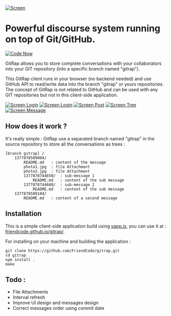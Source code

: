 [![Screen](https://raw.github.com/FriendCode/gitrap/master/ressources/images/logo.png)](https://raw.github.com/FriendCode/gitrap/master/ressources/images/logo.png)

Powerful discourse system running on top of Git/GitHub.
======

[![Code Now](https://friendco.de/widgets/image/codenow?url=https%3A%2F%2Fgithub.com%2FFriendCode%2Fgitrap.git)](https://friendco.de/widgets/url/codenow?url=https%3A%2F%2Fgithub.com%2FFriendCode%2Fgitrap.git)

GitRap allows you to store complete conversations with your collaborators into your GIT repository (into a specific branch named "gitrap").

This GitRap client runs in your browser (no backend needed) and use GitHub API to read/write data into the branch "gitrap" or yours repositories.
The concept of GitRap is not related to GitHub and can be used with any GIT repositories but not in this client-side application.

[![Screen Login](https://raw.github.com/FriendCode/gitrap/master/screens/login.png)](https://raw.github.com/FriendCode/gitrap/master/screens/login.png)
[![Screen Login](https://raw.github.com/FriendCode/gitrap/master/screens/start.png)](https://raw.github.com/FriendCode/gitrap/master/screens/start.png)
[![Screen Post](https://raw.github.com/FriendCode/gitrap/master/screens/first.png)](https://raw.github.com/FriendCode/gitrap/master/screens/first.png)
[![Screen Tree](https://raw.github.com/FriendCode/gitrap/master/screens/tree.png)](https://raw.github.com/FriendCode/gitrap/master/screens/tree.png)
[![Screen Message](https://raw.github.com/FriendCode/gitrap/master/screens/message.png)](https://raw.github.com/FriendCode/gitrap/master/screens/message.png)

## How does it work ?

It's really simple : GitRap use a separated branch named "gitrap" in the source repository to store all the conversations as trees :

    [branch gitrap] /
        1377878509004/
            README.md   : content of the message
            photo1.jpg  : file Attachment
            photo2.jpg  : file Attachment
            1377878744650/  : sub-message 1
                README.md   : content of the sub message
            1377878744680/  : sub-message 2
                README.md   : content of the sub message
        1377878509104/
            README.md   : content of a second message


## Installation

This is a simple client-side application build using [yapp.js](https://github.com/FriendCode/yapp.js), you can use it at : [friendcode.github.io/gitrap/](https://github.com/FriendCode/gitrap).

For installing on your machine and building the application :

    git clone https://github.com/FriendCode/gitrap.git
    cd gitrap
    npm install .
    make


## Todo :

* File Attachments
* Interval refresh
* Improve UI design and messages design
* Correct messages order using commit date


